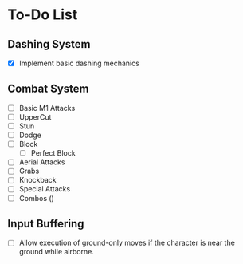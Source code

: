 # To-Do List

## Dashing System
- [x] Implement basic dashing mechanics

## Combat System
- [ ] Basic M1 Attacks
- [ ] UpperCut
- [ ] Stun
- [ ] Dodge
- [ ] Block
    - [ ] Perfect Block
- [ ] Aerial Attacks
- [ ] Grabs
- [ ] Knockback
- [ ] Special Attacks
- [ ] Combos ()

## Input Buffering
- [ ] Allow execution of ground-only moves if the character is near the ground while airborne.